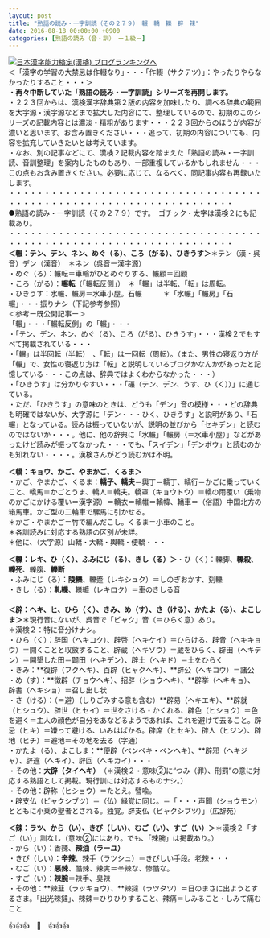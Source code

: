 ```yaml
---
layout: post
title: "熟語の読み・一字訓読（その２７９）　輾　轎　轢　辟　辣"
date: 2016-08-18 00:00:00 +0900
categories: [熟語の読み（音・訓）　ー１級－]
---
```


[![](/syuusyuu9701/assets/images/熟語の読み・一字訓読（その２７９）-輾-轎-轢-辟-辣-br_c_3028_1.gif)](http://blog.with2.net/link.php?1659096:3028 "日本漢字能力検定(漢検) ブログランキングへ")[日本漢字能力検定(漢検) ブログランキングへ](http://blog.with2.net/link.php?1659096:3028)  
＜「漢字の学習の大禁忌は作輟なり」・・・「作輟（サクテツ）」：やったりやらなかったりすること・・・＞  
**・再々中断していた「熟語の読み・一字訓読」シリーズを再開します。**  
・２２３回からは、漢検漢字辞典第２版の内容を加味したり、調べる辞典の範囲を大字源・漢字源などまで拡大した内容にて、整理しているので、初期のこのシリーズの記載内容とは濃淡・精粗があります・・・２２３回からのほうが内容が濃いと思います。お含み置きください・・・追って、初期の内容についても、内容を拡充していきたいとは考えています。  
・なお、別の記事などにて、漢検２記載内容を踏まえた「熟語の読み・一字訓読、音訓整理」を案内したものもあり、一部重複しているかもしれません・・・この点もお含み置きください。必要に応じて、なるべく、同記事内容も再録いたします。  
・・・・・・・・・・・・・・・・・・・・・・・・・・・・・・・・・・・・・・・・・・・・・・・・・・・・・・・・・・・・・・・・・・・・  
●熟語の読み・一字訓読（その２７９）です。　ゴチック・太字は漢検２にも記載あり。  
・・・・・・・・・・・・・・・・・・・・・・・・・・・・・・・・・・・・・・・・・・・・・・・・・・・・・・・・・・・・・・・・・・・・  
**＜輾：テン、デン、ネン、めぐ（る）、ころ（がる）、ひきうす＞**＊テン（漢・呉音）デン（漢音）　＊ネン（呉音ー漢字源）  
・めぐ（る）：輾転＝車輪がひとめぐりする、輾顧＝回顧  
・ころ（がる）：**輾転**（「輾転反側」）　＊「輾」は半転、「転」は周転。  
・ひきうす：水輾、輾房＝水車小屋。石輾　　　＊「水輾」「輾房」「石輾」・・・振りナシ（下記参考参照）　  
＜参考ー既公開記事ー＞  
「輾」・・・「輾転反側」の「輾」・・・  
・「テン、デン、ネン、めぐ（る）、ころ（がる）、ひきうす」・・・漢検２でもすべて掲載されている・・・  
・「輾」は半回転（半転）　、「転」は一回転（周転）。（また、男性の寝返り方が「輾」で、女性の寝返り方は「転」と説明しているブログかなんかがあったと記憶している・・・この点は、辞典ではよくわからなかった・・・）  
・「ひきうす」は分かりやすい・・・「碾（テン、デン、うす、ひ（く））」に通じている。  
・ただ、「ひきうす」の意味のときは、どうも「デン」音の模様・・・どの辞典も明確ではないが、大字源に「デン・・・ひく、ひきうす」と説明があり、「石輾」となっている。読みは振っていないが、説明の並びから「セキデン」と読むのではないか・・・。他に、他の辞典に「水輾」「輾房（＝水車小屋）」などがあったけど読みが振ってなかった・・・でも、「スイデン」「デンボウ」と読むのかも知れない・・・・。漢検さんがどう読むかは不明。  
  
**＜轎：キョウ、かご、やまかご、くるま＞**  
・かご、やまかご、くるま：**轎子、轎夫**＝輿丁＝轎丁、轎行＝かごに乗っていくこと、轎馬＝かごとうま、轎人＝轎夫。轎罩（キョウトウ）＝轎の雨覆い（乗物のかごにかける覆い＝漢字源）＝轎衣＝轎帷＝轎幃、轎車＝（俗語）中国北方の箱馬車。かご型の二輪車で騾馬に引かせる。  
＊かご・やまかご＝竹で編んだこし。くるま＝小車のこと。  
＊各訓読みに対応する熟語の区別が未詳。  
＊他に、（大字源）山轎・大轎・輿轎・便轎・・・  
  
**＜轢：レキ、ひ（く）、ふみにじ（る）、きし（る）＞**・ひ（く）：轢脚、**轢殺**、**轢死**、轢腹、**轢断**  
・ふみにじ（る）：**陵轢**、轢蹙（レキシュク）＝しのぎおかす、刻轢  
・きし（る）：**軋轢**、轢轆（レキロク）＝車のきしる音  
　  
**＜辟：ヘキ、ヒ、ひら（く）、きみ、め（す）、さ（ける）、かたよ（る）、よこしま＞**＊現行音にないが、呉音で「ビャク」音（＝ひらく意）あり。  
＊漢検２：特に音分けナシ。  
・ひら（く）：辟国（ヘキコク）、辟啓（ヘキケイ）＝ひらける、辟脅（ヘキキョウ）＝開くことと収斂すること、辟蔵（ヘキゾウ）＝蔵をひらく、辟田（ヘキデン）＝開墾した田＝闢田（ヘキデン）、辟土（ヘキド）＝土をひらく  
・きみ：**復辟（フクヘキ）、百辟（ヒャクヘキ）、**辟公（ヘキコウ）＝諸公  
・め（す）：**徴辟（チョウヘキ）、招辟（ショウヘキ）、**辟挙（ヘキキョ）、辟書（ヘキショ）＝召し出し状  
・さ（ける）：（＝避）（しりごみする意も含む）**辟易（ヘキエキ）、**辟就（ヒシュウ）、辟世（ヒセイ）＝世をさける・かくれる、辟色（ヒショク）＝色を避く＝主人の顔色が自分をあなどるようであれば、これを避けて去ること。辟忌（ヒキ）＝嫌って避ける、いみはばかる。辟席（ヒセキ）、辟人（ヒジン）、辟地（ヒチ）＝避地＝その地を去る（字通）  
・かたよ（る）、よこしま：**便辟（ベンペキ・ベンヘキ）、**辟邪（ヘキジャ）、辟違（ヘキイ）、辟回（ヘキカイ）・・・  
・その他：**大辟（タイヘキ）**　（＊漢検２・意味②に“つみ（罪）、刑罰”の意に対応する熟語として掲載。現行訓には対応するものナシ。）  
・その他：辟称（ヒショウ）＝たとえ。譬喩。  
・辟支仏（ビャクシブツ）＝（仏）縁覚に同じ。＝「・・・声聞（ショウモン）とともに小乗の聖者とされる。独覚。辟支仏（ビャクシブツ）」（広辞苑）  
  
**＜辣：ラツ、から（い）、きび（しい）、むご（い）、すご（い）＞**＊漢検２「すご（い）」訓なし（意味②にはあり。でも、「辣腕」は掲載あり。）  
・から（い）：香辣、**辣油（ラーユ）**  
・きび（しい）：**辛辣**、辣手（ラツシュ）＝きびしい手段。老辣・・・  
・むご（い）：**悪辣**、酷辣、辣実＝辛辣な、惨酷な。  
・すご（い）：**辣腕**＝辣手、臭辣  
・その他：**辣韮（ラッキョウ）、**辣撻（ラツタツ）＝日のまさに出ようとするさま。「出光辣撻」、辣辣＝ひりひりすること、辣痛＝しみること・しみて痛むこと  
  
👍👍👍　🐒　👍👍👍  